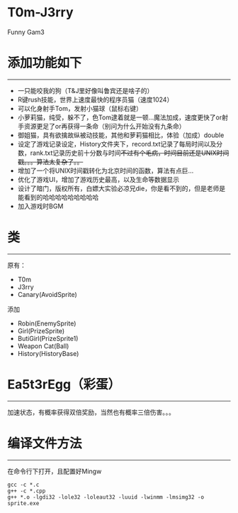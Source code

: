 # T0m-J3rry
Funny Gam3

# 添加功能如下
***

* 一只能咬我的狗（T&J里好像叫鲁宾还是啥子的）
* R键rush技能，世界上速度最快的程序员猫（速度1024）
* 可以化身射手Tom，发射小猫球（鼠标右键）
* 小萝莉猫，纯受，躲不了，色Tom逮着就是一顿...魔法加成，速度更快了or射手资源更足了or再获得一条命（别问为什么开始没有九条命）
* 御姐猫，具有欲擒故纵被动技能，其他和萝莉猫相比，体验（加成）double
* 设定了游戏记录设定，History文件夹下，record.txt记录了每局时间以及分数，rank.txt记录历史前十分数与时间~~不过有个毛病，时间目前还是UNIX时间戳。。。算法太复杂了。。~~
* 增加了一个将UNIX时间戳转化为北京时间的函数，算法有点巨...
* 优化了游戏UI，增加了游戏历史最高，以及生命等数据显示
* 设计了暗门，版权所有，白嫖大实验必凉兄die，你是看不到的，但是老师是能看到的哈哈哈哈哈哈哈哈哈
* 加入游戏时BGM

# 类
***

原有：
* T0m
* J3rry
* Canary(AvoidSprite)

添加
* Robin(EnemySprite)
* Girl(PrizeSprite)
* ButiGirl(PrizeSprite1)
* Weapon Cat(Ball)
* History(HistoryBase)

# Ea5t3rEgg（彩蛋）
***
加速状态，有概率获得双倍奖励，当然也有概率三倍伤害。。。

# 编译文件方法
***

在命令行下打开，且配置好Mingw
```shell
gcc -c *.c 
g++ -c *.cpp 
g++ *.o -lgdi32 -lole32 -loleaut32 -luuid -lwinmm -lmsimg32 -o sprite.exe
```
